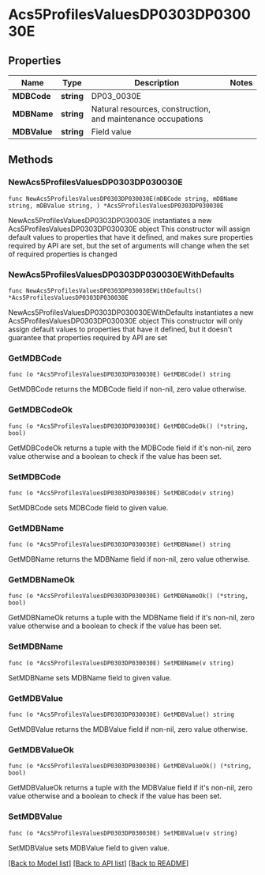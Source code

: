 # Acs5ProfilesValuesDP0303DP030030E

## Properties

Name | Type | Description | Notes
------------ | ------------- | ------------- | -------------
**MDBCode** | **string** | DP03_0030E | 
**MDBName** | **string** | Natural resources, construction, and maintenance occupations | 
**MDBValue** | **string** | Field value | 

## Methods

### NewAcs5ProfilesValuesDP0303DP030030E

`func NewAcs5ProfilesValuesDP0303DP030030E(mDBCode string, mDBName string, mDBValue string, ) *Acs5ProfilesValuesDP0303DP030030E`

NewAcs5ProfilesValuesDP0303DP030030E instantiates a new Acs5ProfilesValuesDP0303DP030030E object
This constructor will assign default values to properties that have it defined,
and makes sure properties required by API are set, but the set of arguments
will change when the set of required properties is changed

### NewAcs5ProfilesValuesDP0303DP030030EWithDefaults

`func NewAcs5ProfilesValuesDP0303DP030030EWithDefaults() *Acs5ProfilesValuesDP0303DP030030E`

NewAcs5ProfilesValuesDP0303DP030030EWithDefaults instantiates a new Acs5ProfilesValuesDP0303DP030030E object
This constructor will only assign default values to properties that have it defined,
but it doesn't guarantee that properties required by API are set

### GetMDBCode

`func (o *Acs5ProfilesValuesDP0303DP030030E) GetMDBCode() string`

GetMDBCode returns the MDBCode field if non-nil, zero value otherwise.

### GetMDBCodeOk

`func (o *Acs5ProfilesValuesDP0303DP030030E) GetMDBCodeOk() (*string, bool)`

GetMDBCodeOk returns a tuple with the MDBCode field if it's non-nil, zero value otherwise
and a boolean to check if the value has been set.

### SetMDBCode

`func (o *Acs5ProfilesValuesDP0303DP030030E) SetMDBCode(v string)`

SetMDBCode sets MDBCode field to given value.


### GetMDBName

`func (o *Acs5ProfilesValuesDP0303DP030030E) GetMDBName() string`

GetMDBName returns the MDBName field if non-nil, zero value otherwise.

### GetMDBNameOk

`func (o *Acs5ProfilesValuesDP0303DP030030E) GetMDBNameOk() (*string, bool)`

GetMDBNameOk returns a tuple with the MDBName field if it's non-nil, zero value otherwise
and a boolean to check if the value has been set.

### SetMDBName

`func (o *Acs5ProfilesValuesDP0303DP030030E) SetMDBName(v string)`

SetMDBName sets MDBName field to given value.


### GetMDBValue

`func (o *Acs5ProfilesValuesDP0303DP030030E) GetMDBValue() string`

GetMDBValue returns the MDBValue field if non-nil, zero value otherwise.

### GetMDBValueOk

`func (o *Acs5ProfilesValuesDP0303DP030030E) GetMDBValueOk() (*string, bool)`

GetMDBValueOk returns a tuple with the MDBValue field if it's non-nil, zero value otherwise
and a boolean to check if the value has been set.

### SetMDBValue

`func (o *Acs5ProfilesValuesDP0303DP030030E) SetMDBValue(v string)`

SetMDBValue sets MDBValue field to given value.



[[Back to Model list]](../README.md#documentation-for-models) [[Back to API list]](../README.md#documentation-for-api-endpoints) [[Back to README]](../README.md)


